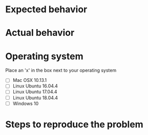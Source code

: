 # Expected behavior

# Actual behavior

# Operating system
Place an 'x' in the box next to your operating system
* [ ] Mac OSX 10.13.1
* [ ] Linux Ubuntu 16.04.4
* [ ] Linux Ubuntu 17.04.4
* [ ] Linux Ubuntu 18.04.4
* [ ] Windows 10

# Steps to reproduce the problem


